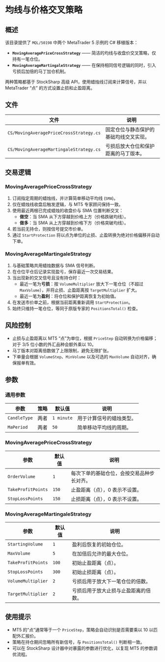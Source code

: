 # 均线与价格交叉策略

## 概述

该目录提供了 `MQL/50198` 中两个 MetaTrader 5 示例的 C# 移植版本：

* **`MovingAveragePriceCrossStrategy`** —— 简洁的均线与收盘价交叉策略，仅持有一笔仓位。
* **`MovingAverageMartingaleStrategy`** —— 在保持相同信号逻辑的同时，引入亏损后加倍的马丁加仓机制。

两种策略都基于 StockSharp 高级 API，使用蜡烛线订阅来计算信号，并以 MetaTrader “点” 的方式设置止损和止盈距离。

## 文件

| 文件 | 说明 |
| --- | --- |
| `CS/MovingAveragePriceCrossStrategy.cs` | 固定仓位与静态保护的基础均线交叉实现。 |
| `CS/MovingAverageMartingaleStrategy.cs` | 亏损后放大仓位和保护距离的马丁版本。 |

## 交易逻辑

### MovingAveragePriceCrossStrategy

1. 订阅指定周期的蜡烛线，并计算简单移动平均线 (`SMA`)。
2. 仅在蜡烛线收盘后触发逻辑，与 MT5 专家顾问保持一致。
3. 使用最近两根已完成蜡烛的收盘价与 SMA 位置判断交叉：
   * **做空**：当 SMA 从下方穿越到价格上方（价格跌破均线）。
   * **做多**：当 SMA 从上方穿越到价格下方（价格突破均线）。
4. 若当前无持仓，则按信号提交市价单。
5. 通过 `StartProtection` 将以点为单位的止损、止盈转换为绝对价格偏移并自动下单。

### MovingAverageMartingaleStrategy

1. 与基础策略共用蜡烛数据与 SMA 信号判断。
2. 在仓位平仓后记录实现盈亏，保存最近一次交易结果。
3. 当出现新的交叉信号且没有持仓时：
   * 最近一笔为**亏损**：按 `VolumeMultiplier` 放大下一笔仓位（不超过 `MaxVolume`），并将止损、止盈距离按 `TargetMultiplier` 扩大。
   * 最近一笔为**盈利**：将仓位和保护距离恢复为初始值。
4. 在发送市价单之前，根据当前距离重新调用 `StartProtection`。
5. 始终只维持一笔仓位，等同于原版专家的 `PositionsTotal()` 检查。

## 风险控制

* 止损与止盈距离以 MT5 “点”为单位，根据 `PriceStep` 自动转换为价格偏移；对于 3/5 位小数的外汇品种会额外乘以 10。
* 马丁版本对距离倍数做了上限限制，避免无限扩张。
* 下单量会根据 `VolumeStep`、`MinVolume` 以及可选的 `MaxVolume` 自动对齐，确保报单有效。

## 参数

### 通用参数

| 参数 | 策略 | 默认值 | 说明 |
| --- | --- | --- | --- |
| `CandleType` | 两者 | `1 minute` | 用于计算信号的蜡烛类型。 |
| `MaPeriod` | 两者 | `50` | 简单移动平均线的周期。 |

### MovingAveragePriceCrossStrategy

| 参数 | 默认值 | 说明 |
| --- | --- | --- |
| `OrderVolume` | `1` | 每次下单的基础仓位，会按交易品种步长对齐。 |
| `TakeProfitPoints` | `150` | 止盈距离（点），0 表示不设置。 |
| `StopLossPoints` | `150` | 止损距离（点），0 表示不设置。 |

### MovingAverageMartingaleStrategy

| 参数 | 默认值 | 说明 |
| --- | --- | --- |
| `StartingVolume` | `1` | 盈利后恢复的初始仓位。 |
| `MaxVolume` | `5` | 在加倍后允许的最大仓位。 |
| `TakeProfitPoints` | `100` | 初始止盈距离（点）。 |
| `StopLossPoints` | `300` | 初始止损距离（点）。 |
| `VolumeMultiplier` | `2` | 亏损后用于放大下一笔仓位的倍数。 |
| `TargetMultiplier` | `2` | 亏损后用于放大止损与止盈距离的倍数。 |

## 使用提示

* MT5 的“点”通常等于一个 `PriceStep`，策略会自动识别是否需要乘以 10 以匹配外汇报价。
* 策略在持仓期间忽略所有新信号，与 `PositionsTotal()` 判断相一致。
* 可以在 StockSharp 设计器中对暴露的参数进行优化，以复现 MT5 的参数调优流程。
